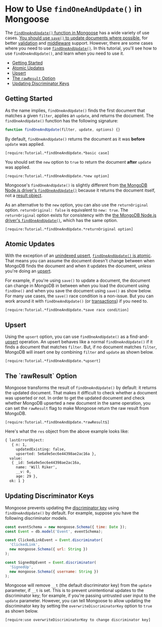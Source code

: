 # How to Use `findOneAndUpdate()` in Mongoose

The [`findOneAndUpdate()` function in Mongoose](../api/query.html#query_Query-findOneAndUpdate) has a wide variety of use cases. [You should use `save()` to update documents where possible](https://masteringjs.io/tutorials/mongoose/update), for better [validation](../validation.html) and [middleware](../middleware.html) support.
However, there are some cases where you need to use [`findOneAndUpdate()`](https://masteringjs.io/tutorials/mongoose/findoneandupdate). In this tutorial, you'll see how to use `findOneAndUpdate()`, and learn when you need to use it.

* [Getting Started](#getting-started)
* [Atomic Updates](#atomic-updates)
* [Upsert](#upsert)
* [The `rawResult` Option](#raw-result)
* [Updating Discriminator Keys](#updating-discriminator-keys)

## Getting Started

As the name implies, `findOneAndUpdate()` finds the first document that matches a given `filter`, applies an `update`, and returns the document.
The `findOneAndUpdate()` function has the following signature:

```javascript
function findOneAndUpdate(filter, update, options) {}
```

By default, `findOneAndUpdate()` returns the document as it was **before** `update` was applied.

```acquit
[require:Tutorial.*findOneAndUpdate.*basic case]
```

You should set the `new` option to `true` to return the document **after** `update` was applied.

```acquit
[require:Tutorial.*findOneAndUpdate.*new option]
```

Mongoose's `findOneAndUpdate()` is slightly different from [the MongoDB Node.js driver's `findOneAndUpdate()`](http://mongodb.github.io/node-mongodb-native/3.1/api/Collection.html#findOneAndUpdate) because it returns the document itself, not a [result object](http://mongodb.github.io/node-mongodb-native/3.1/api/Collection.html#~findAndModifyWriteOpResult).

As an alternative to the `new` option, you can also use the `returnOriginal` option.
`returnOriginal: false` is equivalent to `new: true`. The `returnOriginal` option
exists for consistency with the [the MongoDB Node.js driver's `findOneAndUpdate()`](http://mongodb.github.io/node-mongodb-native/3.1/api/Collection.html#findOneAndUpdate),
which has the same option.

```acquit
[require:Tutorial.*findOneAndUpdate.*returnOriginal option]
```

## Atomic Updates

With the exception of an [unindexed upsert](https://www.mongodb.com/docs/manual/reference/method/db.collection.findAndModify/#upsert-with-unique-index), [`findOneAndUpdate()` is atomic](https://www.mongodb.com/docs/manual/core/write-operations-atomicity/#atomicity). That means you can assume the document doesn't change between when MongoDB finds the document and when it updates the document, *unless* you're doing an [upsert](#upsert).

For example, if you're using `save()` to update a document, the document can change in MongoDB in between when you load the document using `findOne()` and when you save the document using `save()` as show below. For many use cases, the `save()` race condition is a non-issue. But you can work around it with `findOneAndUpdate()` (or [transactions](../transactions.html)) if you need to.

```acquit
[require:Tutorial.*findOneAndUpdate.*save race condition]
```

## Upsert

Using the `upsert` option, you can use `findOneAndUpdate()` as a find-and-[upsert](https://www.mongodb.com/docs/manual/reference/method/db.collection.update/#db.collection.update) operation. An upsert behaves like a normal `findOneAndUpdate()` if it finds a document that matches `filter`. But, if no document matches `filter`, MongoDB will insert one by combining `filter` and `update` as shown below.

```acquit
[require:Tutorial.*findOneAndUpdate.*upsert]
```

<h2 id="raw-result">The `rawResult` Option</h2>

Mongoose transforms the result of `findOneAndUpdate()` by default: it
returns the updated document. That makes it difficult to check whether
a document was upserted or not. In order to get the updated document
and check whether MongoDB upserted a new document in the same operation,
you can set the `rawResult` flag to make Mongoose return the raw result
from MongoDB.

```acquit
[require:Tutorial.*findOneAndUpdate.*rawResult$]
```

Here's what the `res` object from the above example looks like:

```txt
{ lastErrorObject:
   { n: 1,
     updatedExisting: false,
     upserted: 5e6a9e5ec6e44398ae2ac16a },
  value:
   { _id: 5e6a9e5ec6e44398ae2ac16a,
     name: 'Will Riker',
     __v: 0,
     age: 29 },
  ok: 1 }
```

## Updating Discriminator Keys

Mongoose prevents updating the [discriminator key](https://mongoosejs.com/docs/discriminators.html#discriminator-keys) using `findOneAndUpdate()` by default.
For example, suppose you have the following discriminator models.

```javascript
const eventSchema = new mongoose.Schema({ time: Date });
const Event = db.model('Event', eventSchema);

const ClickedLinkEvent = Event.discriminator(
  'ClickedLink',
  new mongoose.Schema({ url: String })
);

const SignedUpEvent = Event.discriminator(
  'SignedUp',
  new mongoose.Schema({ username: String })
);
```

Mongoose will remove `__t` (the default discriminator key) from the `update` parameter, if `__t` is set.
This is to prevent unintentional updates to the discriminator key; for example, if you're passing untrusted user input to the `update` parameter.
However, you can tell Mongoose to allow updating the discriminator key by setting the `overwriteDiscriminatorKey` option to `true` as shown below.

```acquit
[require:use overwriteDiscriminatorKey to change discriminator key]
```
